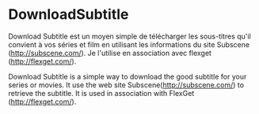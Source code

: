 DownloadSubtitle
================


Download Subtitle est un moyen simple de télécharger les sous-titres qu'il convient à vos séries et film en utilisant les informations du site Subscene (http://subscene.com/). 
Je l'utilise en association avec flexget (http://flexget.com/).


Download Subtitle is a simple way to download the good subtitle for your series or movies. It use the web site Subscene(http://subscene.com/) to retrieve the subtitle.
It is used in association with FlexGet (http://flexget.com/).
